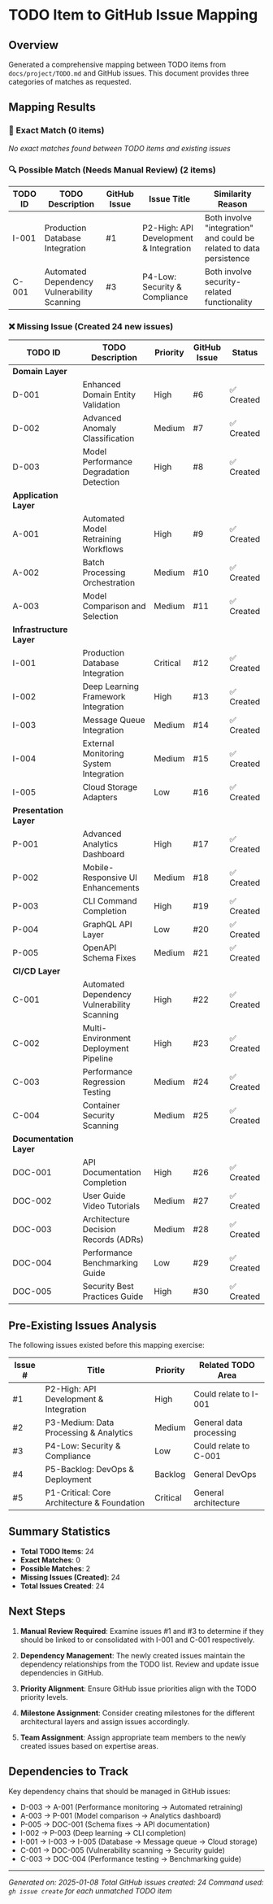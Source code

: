 # TODO Item to GitHub Issue Mapping

## Overview
Generated a comprehensive mapping between TODO items from `docs/project/TODO.md` and GitHub issues. This document provides three categories of matches as requested.

## Mapping Results

### 🎯 Exact Match (0 items)
*No exact matches found between TODO items and existing issues*

### 🔍 Possible Match (Needs Manual Review) (2 items)

| TODO ID | TODO Description | GitHub Issue | Issue Title | Similarity Reason |
|---------|------------------|--------------|-------------|-------------------|
| I-001 | Production Database Integration | #1 | P2-High: API Development & Integration | Both involve "integration" and could be related to data persistence |
| C-001 | Automated Dependency Vulnerability Scanning | #3 | P4-Low: Security & Compliance | Both involve security-related functionality |

### ❌ Missing Issue (Created 24 new issues)

| TODO ID | TODO Description | Priority | GitHub Issue | Status |
|---------|------------------|----------|--------------|---------|
| **Domain Layer** |
| D-001 | Enhanced Domain Entity Validation | High | #6 | ✅ Created |
| D-002 | Advanced Anomaly Classification | Medium | #7 | ✅ Created |
| D-003 | Model Performance Degradation Detection | High | #8 | ✅ Created |
| **Application Layer** |
| A-001 | Automated Model Retraining Workflows | High | #9 | ✅ Created |
| A-002 | Batch Processing Orchestration | Medium | #10 | ✅ Created |
| A-003 | Model Comparison and Selection | Medium | #11 | ✅ Created |
| **Infrastructure Layer** |
| I-001 | Production Database Integration | Critical | #12 | ✅ Created |
| I-002 | Deep Learning Framework Integration | High | #13 | ✅ Created |
| I-003 | Message Queue Integration | Medium | #14 | ✅ Created |
| I-004 | External Monitoring System Integration | Medium | #15 | ✅ Created |
| I-005 | Cloud Storage Adapters | Low | #16 | ✅ Created |
| **Presentation Layer** |
| P-001 | Advanced Analytics Dashboard | High | #17 | ✅ Created |
| P-002 | Mobile-Responsive UI Enhancements | Medium | #18 | ✅ Created |
| P-003 | CLI Command Completion | High | #19 | ✅ Created |
| P-004 | GraphQL API Layer | Low | #20 | ✅ Created |
| P-005 | OpenAPI Schema Fixes | Medium | #21 | ✅ Created |
| **CI/CD Layer** |
| C-001 | Automated Dependency Vulnerability Scanning | High | #22 | ✅ Created |
| C-002 | Multi-Environment Deployment Pipeline | High | #23 | ✅ Created |
| C-003 | Performance Regression Testing | Medium | #24 | ✅ Created |
| C-004 | Container Security Scanning | Medium | #25 | ✅ Created |
| **Documentation Layer** |
| DOC-001 | API Documentation Completion | High | #26 | ✅ Created |
| DOC-002 | User Guide Video Tutorials | Medium | #27 | ✅ Created |
| DOC-003 | Architecture Decision Records (ADRs) | Medium | #28 | ✅ Created |
| DOC-004 | Performance Benchmarking Guide | Low | #29 | ✅ Created |
| DOC-005 | Security Best Practices Guide | High | #30 | ✅ Created |

## Pre-Existing Issues Analysis

The following issues existed before this mapping exercise:

| Issue # | Title | Priority | Related TODO Area |
|---------|-------|----------|-------------------|
| #1 | P2-High: API Development & Integration | High | Could relate to I-001 |
| #2 | P3-Medium: Data Processing & Analytics | Medium | General data processing |
| #3 | P4-Low: Security & Compliance | Low | Could relate to C-001 |
| #4 | P5-Backlog: DevOps & Deployment | Backlog | General DevOps |
| #5 | P1-Critical: Core Architecture & Foundation | Critical | General architecture |

## Summary Statistics

- **Total TODO Items**: 24
- **Exact Matches**: 0
- **Possible Matches**: 2
- **Missing Issues (Created)**: 24
- **Total Issues Created**: 24

## Next Steps

1. **Manual Review Required**: Examine issues #1 and #3 to determine if they should be linked to or consolidated with I-001 and C-001 respectively.

2. **Dependency Management**: The newly created issues maintain the dependency relationships from the TODO list. Review and update issue dependencies in GitHub.

3. **Priority Alignment**: Ensure GitHub issue priorities align with the TODO priority levels.

4. **Milestone Assignment**: Consider creating milestones for the different architectural layers and assign issues accordingly.

5. **Team Assignment**: Assign appropriate team members to the newly created issues based on expertise areas.

## Dependencies to Track

Key dependency chains that should be managed in GitHub issues:

- D-003 → A-001 (Performance monitoring → Automated retraining)
- A-003 → P-001 (Model comparison → Analytics dashboard)
- P-005 → DOC-001 (Schema fixes → API documentation)
- I-002 → P-003 (Deep learning → CLI completion)
- I-001 → I-003 → I-005 (Database → Message queue → Cloud storage)
- C-001 → DOC-005 (Vulnerability scanning → Security guide)
- C-003 → DOC-004 (Performance testing → Benchmarking guide)

---

*Generated on: 2025-01-08*
*Total GitHub issues created: 24*
*Command used: `gh issue create` for each unmatched TODO item*
